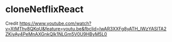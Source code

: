 # cloneNetflixReact
Credit https://www.youtube.com/watch?v=XtMThy8QKqU&feature=youtu.be&fbclid=IwAR3XXFg8yATH_IWzYASlTA2ZKiyAy4PeMnAXGnkQlk1NLGm5V0U9HByM5L0
